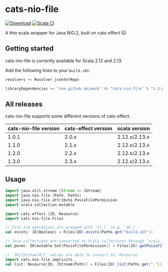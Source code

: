 # cats-nio-file

[![Download](https://api.bintray.com/packages/akiomik/maven/cats-nio-file/images/download.svg)](https://bintray.com/akiomik/maven/cats-nio-file/_latestVersion)
[![Scala CI](https://github.com/akiomik/cats-nio-file/workflows/Scala%20CI/badge.svg)](https://github.com/akiomik/cats-nio-file/actions?query=workflow%3A%22Scala+CI%22)

A thin scala wrapper for Java NIO.2, built on cats-effect 🐱

## Getting started

cats-nio-file is currently available for Scala 2.12 and 2.13.

Add the following lines to your `build.sbt`.

```scala
resolvers += Resolver.jcenterRepo

libraryDependencies += "com.github.akiomik" %% "cats-nio-file" % "1.3.0"
```

## All releases

cats-nio-file supports some different versions of cats-effect.

| cats-nio-file version | cats-effect version | scala version |
| --------------------- | ------------------- | ------------- |
| 1.0.1                 | 2.0.x               | 2.12.x/2.13.x |
| 1.1.0                 | 2.1.x               | 2.12.x/2.13.x |
| 1.2.0                 | 2.2.x               | 2.12.x/2.13.x |
| 1.3.0                 | 2.3.x               | 2.12.x/2.13.x |


## Usage

```scala
import java.util.stream.{Stream => JStream}
import java.nio.file.{Path, Paths}
import java.nio.file.attribute.PosixFilePermission
import scala.collection.mutable

import cats.effect.{IO, Resource}
import cats.nio.file.Files

// File I/O operations are wrapped with `F[_]` (e.g. `IO`)
val exists: IO[Boolean] = Files[IO].exists(Paths.get("build.sbt"))

// Java collections are converted to Scala collections through `scala.jdk.CollectionConverters`
val perms: IO[mutable.Set[PosixFilePermission]] = Files[IO].getPosixFilePermissions(Paths.get("build.sbt"))

// `IO[JStream[A]]` values are able to convert to `Resource`
import cats.nio.file.implicits._
val list: Resource[IO, JStream[Path]] = Files[IO].list(Paths.get(".")).resource
```
